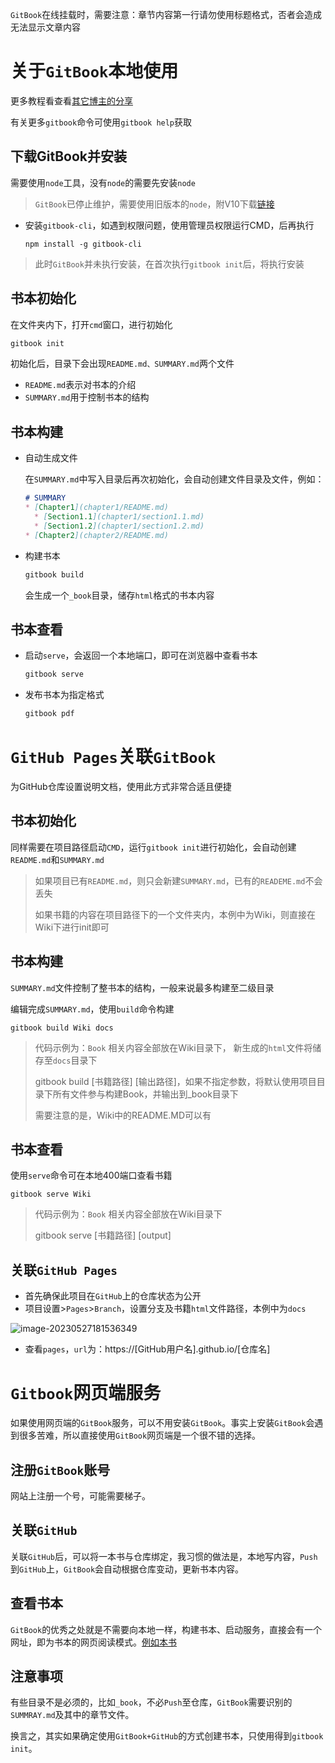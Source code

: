 `GitBook`在线挂载时，需要注意：章节内容第一行请勿使用标题格式，否者会造成无法显示文章内容

# 关于`GitBook`本地使用

更多教程看查看[其它博主的分享](https://www.chengweiyang.cn/gitbook/gitbook.com/edit.html)

有关更多`gitbook`命令可使用`gitbook help`获取

## 下载GitBook并安装

需要使用`node`工具，没有`node`的需要先安装`node`

> `GitBook`已停止维护，需要使用旧版本的`node`，附V10下载[链接](https://nodejs.org/download/release/v10.24.1/node-v10.24.1-x64.msi)

- 安装`gitbook-cli`，如遇到权限问题，使用管理员权限运行CMD，后再执行

  ```shell
  npm install -g gitbook-cli
  ```

> 此时`GitBook`并未执行安装，在首次执行`gitbook init`后，将执行安装

## 书本初始化

在文件夹内下，打开`cmd`窗口，进行初始化

```bash
gitbook init
```

初始化后，目录下会出现`README.md、SUMMARY.md`两个文件

- `README.md`表示对书本的介绍
- `SUMMARY.md`用于控制书本的结构

## 书本构建

- 自动生成文件

  在`SUMMARY.md`中写入目录后再次初始化，会自动创建文件目录及文件，例如：

  ```markdown
  # SUMMARY
  * [Chapter1](chapter1/README.md)
    * [Section1.1](chapter1/section1.1.md)
    * [Section1.2](chapter1/section1.2.md)
  * [Chapter2](chapter2/README.md)
  ```

- 构建书本

  ```bash
  gitbook build
  ```

  会生成一个`_book`目录，储存`html`格式的书本内容

## 书本查看

- 启动`serve`，会返回一个本地端口，即可在浏览器中查看书本

  ```bash
  gitbook serve
  ```

- 发布书本为指定格式

  ```bash
  gitbook pdf
  ```

# `GitHub Pages`关联`GitBook`

为GitHub仓库设置说明文档，使用此方式非常合适且便捷

## 书本初始化

同样需要在项目路径启动`CMD`，运行`gitbook init`进行初始化，会自动创建`README.md`和`SUMMARY.md`

> 如果项目已有`README.md`，则只会新建`SUMMARY.md`，已有的`READEME.md`不会丢失
>
> 如果书籍的内容在项目路径下的一个文件夹内，本例中为Wiki，则直接在Wiki下进行init即可

## 书本构建

`SUMMARY.md`文件控制了整书本的结构，一般来说最多构建至二级目录

编辑完成`SUMMARY.md`，使用`build`命令构建

```shell
gitbook build Wiki docs
```

> 代码示例为：`Book` 相关内容全部放在Wiki目录下， 新生成的`html`文件将储存至`docs`目录下
>
> gitbook build [书籍路径] [输出路径]，如果不指定参数，将默认使用项目目录下所有文件参与构建Book，并输出到_book目录下
>
> 需要注意的是，Wiki中的README.MD可以有

## 书本查看

使用`serve`命令可在本地400端口查看书籍

```shell
gitbook serve Wiki
```

>代码示例为：`Book` 相关内容全部放在Wiki目录下
>
>gitbook serve [书籍路径] [output]

## 关联`GitHub Pages`

- 首先确保此项目在`GitHub`上的仓库状态为公开
- 项目设置>`Pages`>`Branch`，设置分支及书籍`html`文件路径，本例中为`docs`

![image-20230527181536349](https://euclid-picgo.oss-cn-shenzhen.aliyuncs.com/image/202305271815515.png)

- 查看`pages`，`url`为：https://[GitHub用户名].github.io/[仓库名]

# `Gitbook`网页端服务

如果使用网页端的`GitBook`服务，可以不用安装`GitBook`。事实上安装`GitBook`会遇到很多苦难，所以直接使用`GitBook`网页端是一个很不错的选择。

## 注册`GitBook`账号

网站上注册一个号，可能需要梯子。

## 关联`GitHub`

关联`GitHub`后，可以将一本书与仓库绑定，我习惯的做法是，本地写内容，`Push`到`GitHub`上，`GitBook`会自动根据仓库变动，更新书本内容。

## 查看书本

`GitBook`的优秀之处就是不需要向本地一样，构建书本、启动服务，直接会有一个网址，即为书本的网页阅读模式。[例如本书](https://euclid-jie.gitbook.io/gitbookdemo/)

## 注意事项

有些目录不是必须的，比如`_book`，不必`Push`至仓库，`GitBook`需要识别的`SUMMRAY.md`及其中的章节文件。

换言之，其实如果确定使用`GitBook+GitHub`的方式创建书本，只使用得到`gitbook init`。
